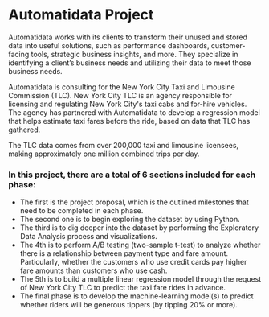 # **Automatidata Project**

Automatidata works with its clients to transform their unused and stored data into useful solutions, such as performance dashboards, customer-facing tools, strategic business insights, and more. They specialize in identifying a client’s business needs and utilizing their data to meet those business needs. 

Automatidata is consulting for the New York City Taxi and Limousine Commission (TLC). New York City TLC is an agency responsible for licensing and regulating New York City's taxi cabs and for-hire vehicles. The agency has partnered with Automatidata to develop a regression model that helps estimate taxi fares before the ride, based on data that TLC has gathered. 

The TLC data comes from over 200,000 taxi and limousine licensees, making approximately one million combined trips per day. 

### **In this project, there are a total of 6 sections included for each phase:** 
* The first is the project proposal, which is the outlined milestones that need to be completed in each phase. 
* The second one is to begin exploring the dataset by using Python. 
* The third is to dig deeper into the dataset by performing the Exploratory Data Analysis process and visualizations. 
* The 4th is to perform A/B testing (two-sample t-test) to analyze whether there is a relationship between payment type and fare amount. Particularly, whether the customers who use credit cards pay higher fare amounts than customers who use cash.
* The 5th is to build a multiple linear regression model through the request of New York City TLC to predict the taxi fare rides in advance. 
* The final phase is to develop the machine-learning model(s) to predict whether riders will be generous tippers (by tipping 20% or more).
